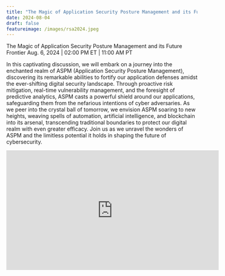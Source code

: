 ```yaml
---
title: "The Magic of Application Security Posture Management and its Future Frontier"
date: 2024-08-04
draft: false
featureimage: /images/rsa2024.jpeg
---
```


The Magic of Application Security Posture Management and its Future Frontier
Aug. 6, 2024 | 02:00 PM ET | 11:00 AM PT

In this captivating discussion, we will embark on a journey into the enchanted realm of ASPM (Application Security Posture Management), discovering its remarkable abilities to fortify our application defenses amidst the ever-shifting digital security landscape. Through proactive risk mitigation, real-time vulnerability management, and the foresight of predictive analytics, ASPM casts a powerful shield around our applications, safeguarding them from the nefarious intentions of cyber adversaries. As we peer into the crystal ball of tomorrow, we envision ASPM soaring to new heights, weaving spells of automation, artificial intelligence, and blockchain into its arsenal, transcending traditional boundaries to protect our digital realm with even greater efficacy. Join us as we unravel the wonders of ASPM and the limitless potential it holds in shaping the future of cybersecurity.

<iframe width="560" height="315" src="https://www.youtube.com/embed/ka55hQVqnqY?si=pqVVHz45Dt7tZj6Z" title="YouTube video player" frameborder="0" allow="accelerometer; autoplay; clipboard-write; encrypted-media; gyroscope; picture-in-picture; web-share" referrerpolicy="strict-origin-when-cross-origin" allowfullscreen></iframe>